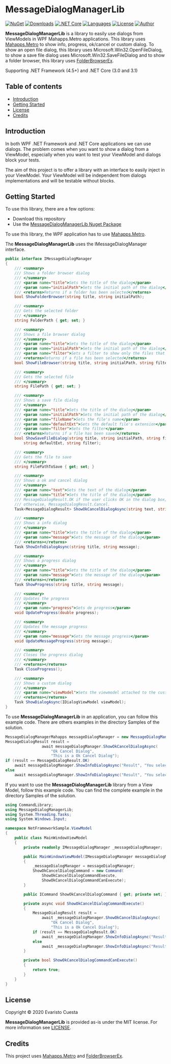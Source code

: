 # MessageDialogManagerLib
[![NuGet](https://img.shields.io/nuget/v/MessageDialogManagerLib)](https://nuget.org/packages/MessageDialogManagerLib/) [![Downloads](https://img.shields.io/nuget/dt/MessageDialogManagerLib)](https://nuget.org/packages/MessageDialogManagerLib/) [![.NET Core](https://github.com/evaristocuesta/MessageDialogManagerLib/workflows/.NET%20Core/badge.svg)](https://github.com/evaristocuesta/MessageDialogManagerLib/actions) [![Languages](https://img.shields.io/github/languages/top/evaristocuesta/MessageDialogManagerLib)](https://github.com/evaristocuesta/MessageDialogManagerLib/) [![License](https://img.shields.io/github/license/evaristocuesta/MessageDialogManagerLib)](https://raw.githubusercontent.com/evaristocuesta/MessageDialogManagerLib/master/LICENSE) [![Author](https://img.shields.io/badge/author-Evaristo%20Cuesta-blue)](https://www.evaristocuesta.com/)

**MessageDialogManagerLib** is a library to easily use dialogs from ViewModels in WPF Mahapps.Metro applications. This library uses [Mahapps.Metro](https://mahapps.com/) to show info, progress, ok/cancel or custom dialog. To show an open file dialog, this library uses Microsoft.Win32.OpenFileDialog, to show a save file dialog uses Microsoft.Win32.SaveFileDialog and to show a folder browser, this library uses [FolderBrowserEx](https://github.com/evaristocuesta/FolderBrowserEx).

Supporting .NET Framework (4.5+) and .NET Core (3.0 and 3.1)

## Table of contents

  - [Introduction](#introduction)
  - [Getting Started](#getting-started)
  - [License](#license)
  - [Credits](#credits)

## Introduction

In both WPF .NET Framework and .NET Core applications we can use dialogs. The problem comes when you want to show a dialog from a ViewModel, especially when you want to test your ViewModel and dialogs block your tests. 

The aim of this project is to offer a library with an interface to easily inject in your ViewModel. Your ViewModel will be independent from dialogs implementations and will be testable without blocks.  

## Getting Started

To use this library, there are a few options:

  - Download this repository
  - Use the [MessageDialogManagerLib Nuget Package](https://nuget.org/packages/MessageDialogManagerLib/)

To use this library, the WPF application has to use [Mahapps.Metro](https://mahapps.com/).

The **MessageDialogManagerLib** uses the IMessageDialogManager interface.
```csharp
public interface IMessageDialogManager
{
    /// <summary>
    /// Shows a folder browser dialog
    /// </summary>
    /// <param name="title">Sets the title of the dialog</param>
    /// <param name="initialPath">Sets the initial path of the dialog</param>
    /// <returns>Returns if a folder has been selected</returns>
    bool ShowFolderBrowser(string title, string initialPath);

    /// <summary>
    /// Gets the selected folder
    /// </summary>
    string FolderPath { get; set; }

    /// <summary>
    /// Shows a file browser dialog
    /// </summary>
    /// <param name="title">Sets the title of the dialog</param>
    /// <param name="initialPath">Sets the initial path of the dialog</param>
    /// <param name="filter">Sets a filter to show only the files that meet the filter</param>
    /// <returns>Returns if a file has been selected</returns>
    bool ShowFileBrowser(string title, string initialPath, string filter);

    /// <summary>
    /// Gets the selected file
    /// </summary>
    string FilePath { get; set; }

    /// <summary>
    /// Shows a save file dialog
    /// </summary>
    /// <param name="title">Sets the title of the dialog</param>
    /// <param name="initialPath">Sets the initial path of the dialog</param>
    /// <param name="fileName">Sets the file's name</param>
    /// <param name="defaultExt">Sets the default file's extension</param>
    /// <param name="filter">Sets the filter</param>
    /// <returns>Returns if a file has been saved</returns>
    bool ShowSaveFileDialog(string title, string initialPath, string fileName, 
        string defaultExt, string filter);

    /// <summary>
    /// Gets the file to save
    /// </summary>
    string FilePathToSave { get; set; }

    /// <summary>
    /// Shows a ok and cancel dialog
    /// </summary>
    /// <param name="text">Sets the text of the dialog</param>
    /// <param name="title">Sets the title of the dialog</param>
    /// MessageDialogResult.OK if the user clicks OK in the dialog box;
    /// otherwise, MessageDialogResult.Cancel.
    Task<MessageDialogResult> ShowOkCancelDialogAsync(string text, string title);

    /// <summary>
    /// Shows a info dialog
    /// </summary>
    /// <param name="title">Sets the title of the dialog</param>
    /// <param name="message">Sets the message of the dialog</param>
    /// <returns></returns>
    Task ShowInfoDialogAsync(string title, string message);

    /// <summary>
    /// Shows a progress dialog
    /// </summary>
    /// <param name="title">Sets the title of the dialog</param>
    /// <param name="message">Sets the message of the dialog</param>
    /// <returns></returns>
    Task ShowProgress(string title, string message);

    /// <summary>
    /// Updates the progress
    /// </summary>
    /// <param name="progress">Sets de progress</param>
    void UpdateProgress(double progress);

    /// <summary>
    /// Updates the message progress
    /// </summary>
    /// <param name="message">Sets the message progress</param>
    void UpdateMessageProgress(string message);

    /// <summary>
    /// Closes the progress dialog
    /// </summary>
    /// <returns></returns>
    Task CloseProgress();

    /// <summary>
    /// Shows a custom dialog
    /// </summary>
    /// <param name="viewModel">Sets the viewmodel attached to the custom dialog</param>
    /// <returns></returns>
    Task ShowDialogAsync(IDialogViewModel viewModel);
}
```
To use **MessageDialogManagerLib** in an application, you can follow this example code. There are others examples in the directory Samples of the solution. 

```csharp
MessageDialogManagerMahapps messageDialogManager = new MessageDialogManagerMahapps(App.Current);
MessageDialogResult result = 
                await messageDialogManager.ShowOkCancelDialogAsync(
                    "Ok Cancel Dialog", 
                    "This is a Ok Cancel Dialog");
if (result == MessageDialogResult.OK)
    await messageDialogManager.ShowInfoDialogAsync("Result", "You select Ok");
else
    await messageDialogManager.ShowInfoDialogAsync("Result", "You select Cancel");
```

If you want to use the **MessageDialogManagerLib** library from a View Model, follow this example code. You can find the complete example in the directory Samples of the solution. 

```csharp
using CommandLibrary;
using MessageDialogManagerLib;
using System.Threading.Tasks;
using System.Windows.Input;

namespace NetFrameworkSample.ViewModel
{
    public class MainWindowViewModel
    {
        private readonly IMessageDialogManager _messageDialogManager;

        public MainWindowViewModel(IMessageDialogManager messageDialogManager)
        {
            _messageDialogManager = messageDialogManager;
            ShowOkCancelDialogCommand = new Command(
                ShowOkCancelDialogCommandExecute, 
                ShowOkCancelDialogCommandCanExecute);
        }

        public ICommand ShowOkCancelDialogCommand { get; private set; }

        private async void ShowOkCancelDialogCommandExecute()
        {
            MessageDialogResult result = 
                await _messageDialogManager.ShowOkCancelDialogAsync(
                    "Ok Cancel Dialog", 
                    "This is a Ok Cancel Dialog");
            if (result == MessageDialogResult.OK)
                await _messageDialogManager.ShowInfoDialogAsync("Result", "You select Ok");
            else
                await _messageDialogManager.ShowInfoDialogAsync("Result", "You select Cancel");
        }

        private bool ShowOkCancelDialogCommandCanExecute()
        {
            return true;
        }
    }
}
```

## License

Copyright © 2020 Evaristo Cuesta 

**MessageDialogManagerLib** is provided as-is under the MIT license. For more information see [LICENSE](https://github.com/evaristocuesta/MessageDialogManagerLib/blob/master/LICENSE).

## Credits

This project uses [Mahapps.Metro](https://mahapps.com/) and [FolderBrowserEx](https://github.com/evaristocuesta/FolderBrowserEx).

